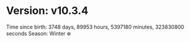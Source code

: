 # Version: v10.3.4
Time since birth: 3748 days, 89953 hours, 5397180 minutes, 323830800 seconds
Season: Winter ❄️
